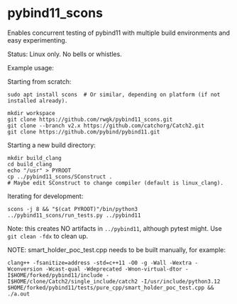 # pybind11_scons
Enables concurrent testing of pybind11 with multiple build environments and
easy experimenting.

Status: Linux only. No bells or whistles.

Example usage:

Starting from scratch:

```
sudo apt install scons  # Or similar, depending on platform (if not installed already).

mkdir workspace
git clone https://github.com/rwgk/pybind11_scons.git
git clone --branch v2.x https://github.com/catchorg/Catch2.git
git clone https://github.com/pybind/pybind11.git
```

Starting a new build directory:

```
mkdir build_clang
cd build_clang
echo "/usr" > PYROOT
cp ../pybind11_scons/SConstruct .
# Maybe edit SConstruct to change compiler (default is linux_clang).
```

Iterating for development:

```
scons -j 8 && "$(cat PYROOT)"/bin/python3 ../pybind11_scons/run_tests.py ../pybind11
```

Note: this creates NO artifacts in `../pybind11`, although pytest might. Use `git clean -fdx` to clean up.

NOTE: smart_holder_poc_test.cpp needs to be built manually, for example:

```
clang++ -fsanitize=address -std=c++11 -O0 -g -Wall -Wextra -Wconversion -Wcast-qual -Wdeprecated -Wnon-virtual-dtor -I$HOME/forked/pybind11/include -I$HOME/clone/Catch2/single_include/catch2 -I/usr/include/python3.12 $HOME/forked/pybind11/tests/pure_cpp/smart_holder_poc_test.cpp && ./a.out
```
